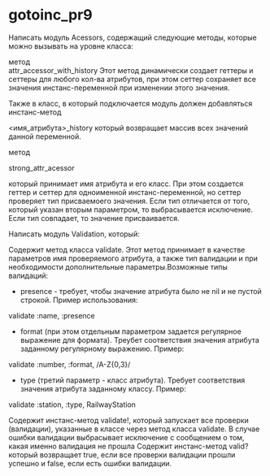 # gotoinc_pr9
Написать модуль Acessors, содержащий следующие методы, которые можно вызывать на уровне класса:

метод  
attr_accessor_with_history
 Этот метод динамически создает геттеры и сеттеры для любого кол-ва атрибутов, при этом сеттер сохраняет все значения инстанс-переменной при изменении этого значения. 

Также в класс, в который подключается модуль должен добавляться инстанс-метод
 
<имя_атрибута>_history
  который возвращает массив всех значений данной переменной.

метод 
 
strong_attr_acessor
 
 который принимает имя атрибута и его класс. При этом создается геттер и сеттер для одноименной инстанс-переменной, но сеттер проверяет тип присваемоего значения. Если тип отличается от того, который указан вторым параметром, то выбрасывается исключение. Если тип совпадает, то значение присваивается.

Написать модуль Validation, который:

Содержит метод класса validate. Этот метод принимает в качестве параметров имя проверяемого атрибута, а также тип валидации и при необходимости дополнительные параметры.Возможные типы валидаций:
   - presence - требует, чтобы значение атрибута было не nil и не пустой строкой. Пример использования:  
 
validate :name, :presence
 
  - format (при этом отдельным параметром задается регулярное выражение для формата). Треубет соответствия значения атрибута заданному регулярному выражению. Пример:  
 
validate :number, :format, /A-Z{0,3}/
 
 -  type (третий параметр - класс атрибута). Требует соответствия значения атрибута заданному классу. Пример:  
 
validate :station, :type, RailwayStation
 
 Содержит инстанс-метод validate!, который запускает все проверки (валидации), указанные в классе через метод класса validate. В случае ошибки валидации выбрасывает исключение с сообщением о том, какая именно валидация не прошла
Содержит инстанс-метод valid? который возвращает true, если все проверки валидации прошли успешно и false, если есть ошибки валидации.
